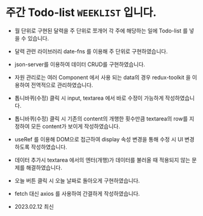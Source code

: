 # 주간 Todo-list `WEEKLIST` 입니다.
- 월 단위로 구현된 달력을 주 단위로 쪼개어 각 주에 해당하는 일에 Todo-list 를 넣을 수 있습니다.
- 달력 관련 라이브러리 date-fns 를 이용해 주 단위로 구현하였습니다.

- json-server를 이용하여 데이터 CRUD를 구현하였습니다.
- 자원 관리로는 여러 Component 에서 사용 되는 data의 경우 redux-toolkit 을 이용하여 전역적으로 관리하였습니다.

- 톱니바퀴(수정) 클릭 시 input, textarea 에서 바로 수정이 가능하게 작성하였습니다.
- 톱니바퀴(수정) 클릭 시 기존의 content의 개행한 횟수만큼 textarea의 row를 지정하여 모든 content가 보이게 작성하였습니다.

- useRef 를 이용해 DOM으로 접근하여 display 속성 변경을 통해 수정 시 UI 변경하도록 작성하였습니다.
- 데이터 추가시 textarea 에서의 엔터(개행)가 데이터를 불러올 때 적용되지 않는 문제를 해결하였습니다.
- 오늘 버튼 클릭 시 오늘 날짜로 돌아오게 구현하였습니다.
- fetch 대신 axios 를 사용하여 간결하게 작성하였습니다.
- 2023.02.12 최신